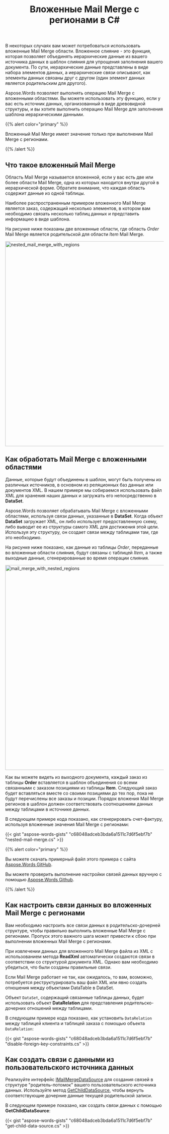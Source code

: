 ﻿---
title: Вложенные Mail Merge с регионами в C#
second_title: Aspose.Words для .NET
articleTitle: Вложенные Mail Merge с регионами
linktitle: Вложенные Mail Merge с регионами
type: docs
description: "Выполните операцию Mail Merge с вложенными областями, используя C#. Вложенное слияние - это функция, которая позволяет вам объединять иерархические данные из вашего источника данных в ваш шаблон слияния."
keywords: "mail merge with nested regions c#"
weight: 10
url: /ru/net/nested-mail-merge-with-regions/
timestamp: 2024-07-11-08-07-06
---

В некоторых случаях вам может потребоваться использовать вложенные Mail Merge области. Вложенное слияние - это функция, которая позволяет объединять иерархические данные из вашего источника данных в шаблон слияния для упрощения заполнения вашего документа. По сути, иерархические данные представлены в виде набора элементов данных, а иерархические связи описывают, как элементы данных связаны друг с другом (один элемент данных является родительским для другого).

Aspose.Words позволяет выполнять операцию Mail Merge с вложенными областями. Вы можете использовать эту функцию, если у вас есть источник данных, организованный в виде древовидной структуры, и вы хотите выполнить операцию Mail Merge для заполнения шаблона иерархическими данными.

{{% alert color="primary" %}}

Вложенный Mail Merge имеет значение только при выполнении Mail Merge с регионами.

{{% /alert %}}

## Что такое вложенный Mail Merge

Область Mail Merge называется вложенной, если у вас есть две или более области Mail Merge, одна из которых находится внутри другой в иерархической форме. Обратите внимание, что каждая область содержит данные из одной таблицы.

Наиболее распространенным примером вложенного Mail Merge является заказ, содержащий несколько элементов, в котором вам необходимо связать несколько таблиц данных и представить информацию в виде шаблона.

На рисунке ниже показаны две вложенные области, где область *Order* Mail Merge является родительской для области *Item* Mail Merge.

<img src="nested-mail-merge-with-regions-1.png" alt="nested_mail_merge_with_regions" style="width:650px"/>

## Как обработать Mail Merge с вложенными областями

Данные, которые будут объединены в шаблон, могут быть получены из различных источников, в основном из реляционных баз данных или документов XML. В нашем примере мы собираемся использовать файл XML для хранения наших данных и загружать его непосредственно в **DataSet**.

Aspose.Words позволяет обрабатывать Mail Merge с вложенными областями, используя связи данных, указанные в **DataSet**. Когда объект **DataSet** загружает XML, он либо использует предоставленную схему, либо выводит ее из структуры самого XML для достижения этой цели. Используя эту структуру, он создает связи между таблицами там, где это необходимо.

На рисунке ниже показано, как данные из таблицы *Order*, переданные во вложенные области слияния, будут связаны с таблицей *Item*, а также выходные данные, сгенерированные во время операции слияния.

<img src="nested-mail-merge-with-regions-2.png" alt="mail_merge_with_nested_regions" style="width:650px"/>

Как вы можете видеть из выходного документа, каждый заказ из таблицы **Order** вставляется в шаблон объединения со всеми связанными с заказом позициями из таблицы **Item**. Следующий заказ будет вставляться вместе со своими позициями до тех пор, пока не будут перечислены все заказы и позиции. Порядок вложения Mail Merge регионов в шаблон должен соответствовать соотношениям данных между таблицами в источнике данных.

В следующем примере кода показано, как сгенерировать счет-фактуру, используя вложенные значения Mail Merge с регионами:

{{< gist "aspose-words-gists" "c68048adceb3bda6a1511c7d6f5ebf7b" "nested-mail-merge.cs" >}}

{{% alert color="primary" %}}

Вы можете скачать примерный файл этого примера с сайта [Aspose.Words GitHub](https://github.com/aspose-words/Aspose.Words-for-.NET/blob/master/Examples/Data/Mail%20merge%20data%20-%20Orders.xml).

Вы можете проверить выполнение настройки связей данных вручную с помощью [Aspose.Words Github](https://github.com/aspose-words/Aspose.Words-for-.NET/blob/master/Examples/DocsExamples/DocsExamples/Mail%20Merge%20and%20Reporting/Complex%20examples%20and%20helpers/Nested%20MailMerge%20custom.cs).

{{% /alert %}}

## Как настроить связи данных во вложенных Mail Merge с регионами

Вам необходимо настроить все связи данных в родительско-дочерней структуре, чтобы правильно выполнить вложенные Mail Merge с регионами. Пропуск этого важного шага может привести к сбою при выполнении вложенных Mail Merge с регионами.

При извлечении данных для вложенного Mail Merge файла из XML с использованием метода **ReadXml** автоматически создаются связи в соответствии со структурой документа XML. Однако вам необходимо убедиться, что были созданы правильные связи.

Если Mail Merge работает не так, как ожидалось, то вам, возможно, потребуется реструктурировать ваш файл XML или явно создать отношения между объектами DataTable в DataSet.

Объект `DataSet`, содержащий связанные таблицы данных, будет использовать объект **DataRelation** для представления родительско-дочерних отношений между таблицами.

В следующем примере кода показано, как установить `DataRelation` между таблицей клиента и таблицей заказа с помощью объекта `DataRelation`:

{{< gist "aspose-words-gists" "c68048adceb3bda6a1511c7d6f5ebf7b" "disable-foreign-key-constraints.cs" >}}

## Как создать связи с данными из пользовательского источника данных

Реализуйте интерфейс [IMailMergeDataSource](https://reference.aspose.com/words/net/aspose.words.mailmerging/imailmergedatasource/) для создания связей в структуре "родитель-потомок" вашего пользовательского источника данных. Используйте метод [GetChildDataSource](https://reference.aspose.com/words/net/aspose.words.mailmerging/imailmergedatasource/getchilddatasource/), чтобы вернуть соответствующие дочерние данные текущей родительской записи.

В следующем примере показано, как создать связи данных с помощью **GetChildDataSource**:

{{< gist "aspose-words-gists" "c68048adceb3bda6a1511c7d6f5ebf7b" "get-child-data-source.cs" >}}
